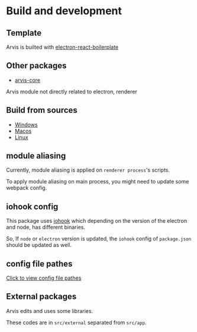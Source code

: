 # Build and development

## Template

Arvis is builted with [electron-react-boilerplate](https://github.com/electron-react-boilerplate/electron-react-boilerplate)

## Other packages

* [arvis-core](https://github.com/jopemachine/arvis-core)

Arvis module not directly related to electron, renderer

## Build from sources

* [Windows](./build-windows.md)
* [Macos](./build-macos.md)
* [Linux](./build-linux.md)

## module aliasing

Currently, module aliasing is applied on `renderer process`'s scripts.

To apply module aliasing on main process, you might need to update some webpack config.

## iohook config

This package uses [iohook](https://github.com/electron/releases) which depending on the version of the electron and node, has different binaries.

So, If `node` or `electron` version is updated, the `iohook` config of `package.json` should be updated as well.

## config file pathes

[Click to view config file pathes](./config-file-paths.md)

## External packages

Arvis edits and uses some libraries.

These codes are in `src/external` separated from `src/app`.